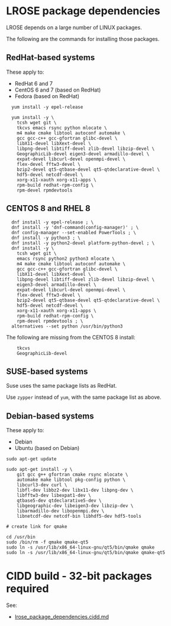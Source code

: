 # LROSE package dependencies

LROSE depends on a large number of LINUX packages.

The following are the commands for installing those packages.

## RedHat-based systems

These apply to:

  * RedHat 6 and 7
  * CentOS 6 and 7 (based on RedHat)
  * Fedora (based on RedHat)

```
  yum install -y epel-release

  yum install -y \
    tcsh wget git \
    tkcvs emacs rsync python mlocate \
    m4 make cmake libtool autoconf automake \
    gcc gcc-c++ gcc-gfortran glibc-devel \
    libX11-devel libXext-devel \
    libpng-devel libtiff-devel zlib-devel libzip-devel \
    GeographicLib-devel eigen3-devel armadillo-devel \
    expat-devel libcurl-devel openmpi-devel \
    flex-devel fftw3-devel \
    bzip2-devel qt5-qtbase-devel qt5-qtdeclarative-devel \
    hdf5-devel netcdf-devel \
    xorg-x11-xauth xorg-x11-apps \
    rpm-build redhat-rpm-config \
    rpm-devel rpmdevtools
```

## CENTOS 8 and RHEL 8

```
  dnf install -y epel-release ; \
  dnf install -y 'dnf-command(config-manager)' ; \
  dnf config-manager --set-enabled PowerTools ; \
  dnf install -y python3 ; \
  dnf install -y python2-devel platform-python-devel ; \
  dnf install -y \
    tcsh wget git \
    emacs rsync python2 python3 mlocate \
    m4 make cmake libtool autoconf automake \
    gcc gcc-c++ gcc-gfortran glibc-devel \
    libX11-devel libXext-devel \
    libpng-devel libtiff-devel zlib-devel libzip-devel \
    eigen3-devel armadillo-devel \
    expat-devel libcurl-devel openmpi-devel \
    flex-devel fftw3-devel \
    bzip2-devel qt5-qtbase-devel qt5-qtdeclarative-devel \
    hdf5-devel netcdf-devel \
    xorg-x11-xauth xorg-x11-apps \
    rpm-build redhat-rpm-config \
    rpm-devel rpmdevtools ; \
  alternatives --set python /usr/bin/python3
```

The following are missing from the CENTOS 8 install:

```
    tkcvs
    GeographicLib-devel
```

## SUSE-based systems

Suse uses the same package lists as RedHat.

Use ```zypper``` instead of ```yum```, with the same package list as above.

## Debian-based systems

These apply to:

  * Debian
  * Ubuntu (based on Debian)

```
sudo apt-get update 

sudo apt-get install -y \
    git gcc g++ gfortran cmake rsync mlocate \
    automake make libtool pkg-config python \
    libcurl3-dev curl \
    libfl-dev libbz2-dev libx11-dev libpng-dev \
    libfftw3-dev libexpat1-dev \
    qtbase5-dev qtdeclarative5-dev \
    libgeographic-dev libeigen3-dev libzip-dev \
    libarmadillo-dev libopenmpi.dev \
    libnetcdf-dev netcdf-bin libhdf5-dev hdf5-tools

# create link for qmake

cd /usr/bin
sudo /bin/rm -f qmake qmake-qt5
sudo ln -s /usr/lib/x86_64-linux-gnu/qt5/bin/qmake qmake
sudo ln -s /usr/lib/x86_64-linux-gnu/qt5/bin/qmake qmake-qt5
```

# CIDD build - 32-bit packages required

See:

* [lrose_package_dependencies.cidd.md](./lrose_package_dependencies.cidd.md)

